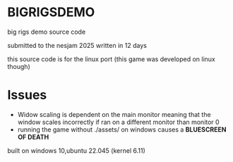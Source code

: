 # BIGRIGSDEMO
big rigs demo source code

submitted to the nesjam 2025 written in 12 days

this source code is for the linux port (this game was developed on linux though)

# Issues
- Widow scaling is dependent on the main monitor meaning that the window scales incorrectly if ran on a different monitor than monitor 0
- running the game without ./assets/ on windows causes a **BLUESCREEN OF DEATH**

built on windows 10,ubuntu 22.045 (kernel 6.11)
